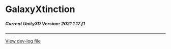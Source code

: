 # GalaxyXtinction

##### Current Unity3D Version: _2021.1.17.f1_

---

[View dev-log file](https://github.com/FearTheRogue/GalaxyXtinction/blob/main/dev-log.md)
